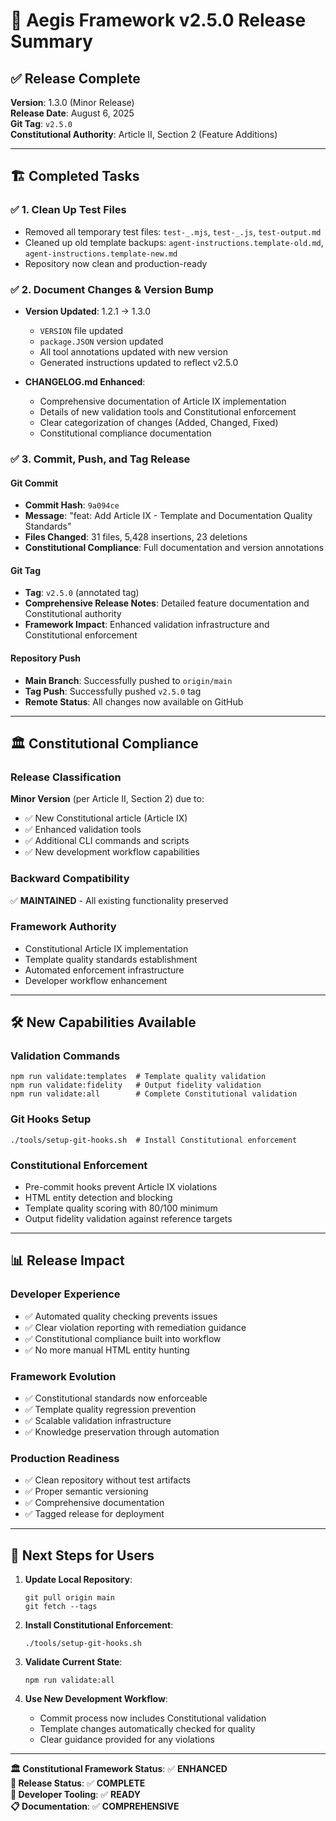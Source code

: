 # 🚀 Aegis Framework v2.5.0 Release Summary

## ✅ **Release Complete**

**Version**: 1.3.0 (Minor Release)  
**Release Date**: August 6, 2025  
**Git Tag**: `v2.5.0`  
**Constitutional Authority**: Article II, Section 2 (Feature Additions)

---

## 🏗️ **Completed Tasks**

### ✅ 1. Clean Up Test Files

- Removed all temporary test files: `test-_.mjs`, `test-_.js`, `test-output.md`
- Cleaned up old template backups: `agent-instructions.template-old.md`, `agent-instructions.template-new.md`
- Repository now clean and production-ready

### ✅ 2. Document Changes & Version Bump

- **Version Updated**: 1.2.1 → 1.3.0
  - `VERSION` file updated
  - `package.JSON` version updated
  - All tool annotations updated with new version
  - Generated instructions updated to reflect v2.5.0

- **CHANGELOG.md Enhanced**:
  - Comprehensive documentation of Article IX implementation
  - Details of new validation tools and Constitutional enforcement
  - Clear categorization of changes (Added, Changed, Fixed)
  - Constitutional compliance documentation

### ✅ 3. Commit, Push, and Tag Release

#### **Git Commit**

- **Commit Hash**: `9a094ce`
- **Message**: "feat: Add Article IX - Template and Documentation Quality Standards"
- **Files Changed**: 31 files, 5,428 insertions, 23 deletions
- **Constitutional Compliance**: Full documentation and version annotations

#### **Git Tag**

- **Tag**: `v2.5.0` (annotated tag)
- **Comprehensive Release Notes**: Detailed feature documentation and Constitutional authority
- **Framework Impact**: Enhanced validation infrastructure and Constitutional enforcement

#### **Repository Push**

- **Main Branch**: Successfully pushed to `origin/main`
- **Tag Push**: Successfully pushed `v2.5.0` tag
- **Remote Status**: All changes now available on GitHub

---

## 🏛️ **Constitutional Compliance**

### **Release Classification**

**Minor Version** (per Article II, Section 2) due to:

- ✅ New Constitutional article (Article IX)
- ✅ Enhanced validation tools
- ✅ Additional CLI commands and scripts
- ✅ New development workflow capabilities

### **Backward Compatibility**

✅ **MAINTAINED** - All existing functionality preserved

### **Framework Authority**

- Constitutional Article IX implementation
- Template quality standards establishment
- Automated enforcement infrastructure
- Developer workflow enhancement

---

## 🛠️ **New Capabilities Available**

### **Validation Commands**

```
npm run validate:templates  # Template quality validation
npm run validate:fidelity   # Output fidelity validation
npm run validate:all        # Complete Constitutional validation
```

### **Git Hooks Setup**

```
./tools/setup-git-hooks.sh  # Install Constitutional enforcement
```

### **Constitutional Enforcement**

- Pre-commit hooks prevent Article IX violations
- HTML entity detection and blocking
- Template quality scoring with 80/100 minimum
- Output fidelity validation against reference targets

---

## 📊 **Release Impact**

### **Developer Experience**

- ✅ Automated quality checking prevents issues
- ✅ Clear violation reporting with remediation guidance
- ✅ Constitutional compliance built into workflow
- ✅ No more manual HTML entity hunting

### **Framework Evolution**

- ✅ Constitutional standards now enforceable
- ✅ Template quality regression prevention
- ✅ Scalable validation infrastructure
- ✅ Knowledge preservation through automation

### **Production Readiness**

- ✅ Clean repository without test artifacts
- ✅ Proper semantic versioning
- ✅ Comprehensive documentation
- ✅ Tagged release for deployment

---

## 🎯 **Next Steps for Users**

1. **Update Local Repository**:

   ```
   git pull origin main
   git fetch --tags
   ```

2. **Install Constitutional Enforcement**:

   ```
   ./tools/setup-git-hooks.sh
   ```

3. **Validate Current State**:

   ```
   npm run validate:all
   ```

4. **Use New Development Workflow**:
   - Commit process now includes Constitutional validation
   - Template changes automatically checked for quality
   - Clear guidance provided for any violations

---

**🏛️ Constitutional Framework Status**: ✅ **ENHANCED**  
**🚀 Release Status**: ✅ **COMPLETE**  
**🔧 Developer Tooling**: ✅ **READY**  
**📋 Documentation**: ✅ **COMPREHENSIVE**
